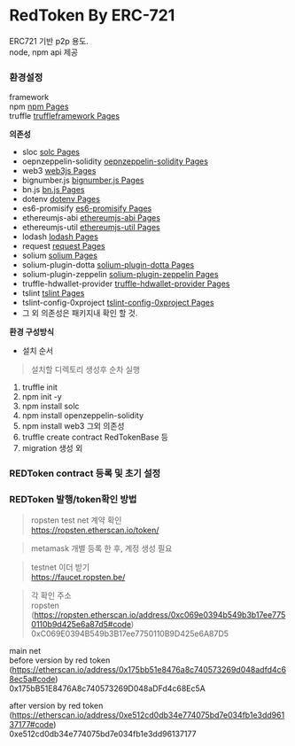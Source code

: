 # RedToken By ERC-721
  
ERC721 기반 p2p 용도.  
node, npm api 제공  
  
  
### 환경설정  
framework  
npm [npm Pages](https://www.npmjs.com/)  
truffle [truffleframework Pages](https://truffleframework.com/)  
  
  
**의존성**  
* sloc [solc Pages](https://www.npmjs.com/package/sloc/)  
* oepnzeppelin-solidity [oepnzeppelin-solidity Pages](https://github.com/OpenZeppelin/openzeppelin-solidity/)  
* web3 [web3js Pages](https://github.com/ethereum/web3.js/)  
* bignumber.js [bignumber.js Pages](https://github.com/MikeMcl/bignumber.js#readme/)  
* bn.js [bn.js Pages](https://github.com/indutny/bn.js/)  
* dotenv [dotenv Pages](https://github.com/motdotla/dotenv#readme/)  
* es6-promisify [es6-promisify Pages](https://github.com/digitaldesignlabs/es6-promisify#readme/)  
* ethereumjs-abi [ethereumjs-abi Pages](https://github.com/axic/ethereumjs-abi/)  
* ethereumjs-util [ethereumjs-util Pages](https://github.com/ethereumjs/ethereumjs-util/)  
* lodash [lodash Pages](https://lodash.com/)  
* request [request Pages](https://github.com/request/request#readme/)  
* solium [solium Pages](https://github.com/duaraghav8/Ethlint#readme/)  
* solium-plugin-dotta [solium-plugin-dotta Pages](https://github.com/cryppadotta/solium-plugin-dotta#readme/)  
* solium-plugin-zeppelin [solium-plugin-zeppelin Pages](https://github.com/elopio/solium-plugin-zeppelin#readme/)  
* truffle-hdwallet-provider [truffle-hdwallet-provider Pages](https://github.com/trufflesuite/truffle-hdwallet-provider#readme/)  
* tslint [tslint Pages](https://palantir.github.io/tslint/)  
* tslint-config-0xproject [tslint-config-0xproject Pages](https://www.npmjs.com/package/tslint-config-0xproject/)  
* 그 외 의존성은 패키지내 확인 할 것.  
  
  
**환경 구성방식**
  
- 설치 순서  
> 설치할 디렉토리 생성후 순차 실행  
  
1. truffle init  
2. npm init -y  
3. npm install solc  
4. npm install openzeppelin-solidity  
5. npm install web3 그외 의존성  
6. truffle create contract RedTokenBase 등  
7. migration 생성 외  
  
  
  
### REDToken contract 등록 및 초기 설정  
  
  
### REDToken 발행/token확인 방법  
> ropsten test net 계약 확인  
https://ropsten.etherscan.io/token/  
  
> metamask 개별 등록 한 후, 계정 생성 필요  
  
> testnet 이더 받기  
https://faucet.ropsten.be/   

> 각 확인 주소  
ropsten (https://ropsten.etherscan.io/address/0xc069e0394b549b3b17ee7750110b9d425e6a87d5#code)  
0xC069E0394B549b3B17ee7750110B9D425e6A87D5  
  
  
main net  
before version by red token (https://etherscan.io/address/0x175bb51e8476a8c740573269d048adfd4c68ec5a#code)  
0x175bB51E8476A8c740573269D048aDFd4c68Ec5A  
  
after version by red token (https://etherscan.io/address/0xe512cd0db34e774075bd7e034fb1e3dd96137177#code)  
0xe512cd0db34e774075bd7e034fb1e3dd96137177  
  
  